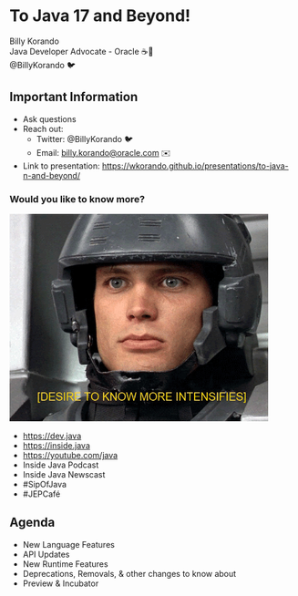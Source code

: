 # To Java 17 and Beyond!

Billy Korando 
<br/>
Java Developer Advocate - Oracle ☕️🥑
<br/>
@BillyKorando 🐦

>>
## Important Information

* Ask questions
* Reach out: 
    * Twitter: @BillyKorando 🐦
    * Email: billy.korando@oracle.com ✉️
* Link to presentation: https://wkorando.github.io/presentations/to-java-n-and-beyond/
>>
### Would you like to know more?

![](images/know-more.gif)

* https://dev.java
* https://inside.java
* https://youtube.com/java 
* Inside Java Podcast
* Inside Java Newscast
* #SipOfJava
* #JEPCafé
>>
## Agenda
* New Language Features
* API Updates
* New Runtime Features
* Deprecations, Removals, & other changes to know about
* Preview & Incubator